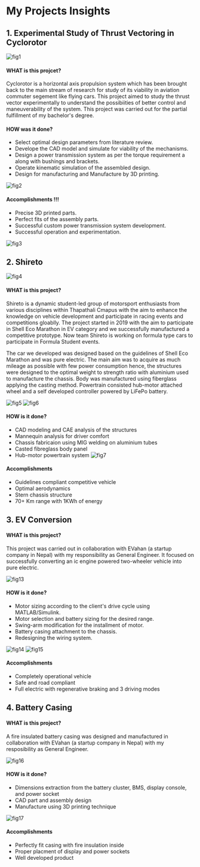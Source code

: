 # My Projects Insights

## 1. Experimental Study of Thrust Vectoring in Cyclorotor

![fig1](Pictures/Cyclorotor/Design.png)

#### WHAT is this projcet?
Cyclorotor is a horizontal axis propulsion system which has been brought back to the main stream of research for study of its viability in aviation commuter segement like flying cars. This project aimed to study the thrust vector experimentally to understand the possibiities of better control and maneuverability of the system. This project was carried out for the partial fulfillment of my bachelor's degree.

#### HOW was it done?
- Select optimal design parameters from literature review.
- Develope the CAD model and simulate for viability of the mechanisms.
- Design a power transmission system as per the torque requirement a along with bushings and brackets.
- Operate kinematic simulation of the assembled design.
- Design for manufacturing and Manufacture by 3D printing.

![fig2](Pictures/Cyclorotor/Product.png)

#### Accomplishments !!!
- Precise 3D printed parts.
- Perfect fits of the assembly parts.
- Successful custom power transmission system development.
- Successful operation and experimentation.

![fig3](Pictures/Cyclorotor/Assembly_Draft.jpg)

## 2. Shireto
![fig4](Pictures/Shireto/Chassis_design.png)

#### WHAT is this project?
Shireto is a dynamic student-led group of motorsport enthusiasts from various disciplines within Thapathali Cmapus with the aim to enhance the knowledge on vehicle development and participate in racing events and competitions gloablly. The project started in 2019 with the aim to participate in Shell Eco Marathon in EV category and we successfully manufactured a competitive prototype. Now team Shireto is working on formula type cars to participate in Formula Student events.

The car we developed was designed based on the guidelines of Shell Eco Marathon and was pure electric. The main aim was to acquire as much mileage as possible with few power consumption hence, the structures were designed to the optimal weight to strength ratio with aluminium used to manufacture the chassis. Body was manufactured using fiberglass applying the casting method. Powertrain consisted hub-motor attached wheel and a self developed controller powered by LiFePo battery.

![fig5](Pictures/Shireto/Chassis.png)
![fig6](Pictures/Shireto/Manufacture.png)

#### HOW is it done?
- CAD modeling and CAE analysis of the structures
- Mannequin analysis for driver comfort
- Chassis fabricaion using MIG welding on aluminium tubes
- Casted fibreglass body panel
- Hub-motor powertrain system
![fig7](Pictures/Shireto/Product.png)


#### Accomplishments
- Guidelines compliant competitive vehicle
- Optimal aerodynamics
- Stern chassis structure
- 70+ Km range with 1KWh of energy


## 3. EV Conversion

#### WHAT is this project?
This project was carried out in collaboration with EVahan (a startup company in Nepal) with my responsibility as General Engineer. It focused on successfully converting an ic engine powered two-wheeler vehicle into pure electric.

![fig13](Pictures/EV_conversion/EVConvert.jpg)

#### HOW is it done?
- Motor sizing according to the client's drive cycle using MATLAB/Simulink.
- Motor selection and battery sizing for the desired range.
- Swing-arm modification for the installment of motor.
- Battery casing attachment to the chassis.
- Redesigning the wiring system.

![fig14](Pictures/EV_conversion/BatteryDesign.png)
![fig15](Pictures/EV_conversion/VehicleResistive.png)

#### Accomplishments
- Completely operational vehicle
- Safe and road compliant
- Full electric with regenerative braking and 3 driving modes

## 4. Battery Casing

#### WHAT is this project?
A fire insulated battery casing was designed and manufactured in collaboration with EVahan (a startup company in Nepal) with my resposibility as General Engineer.

![fig16](Pictures/Battery_casing/Casing_design.png)

#### HOW is it done?
- Dimensions extraction from the battery cluster, BMS, display console, and power socket
- CAD part and assembly design
- Manufacture using 3D printing technique

![fig17](Pictures/Battery_casing/IMG1.jpg)

#### Accomplishments
- Perfectly fit casing with fire insulation inside
- Proper placment of display and power sockets
- Well developed product
